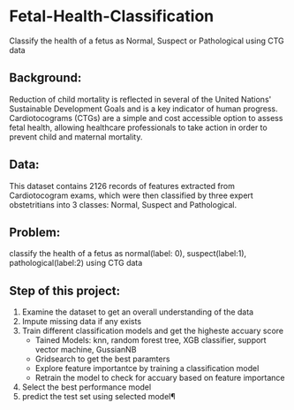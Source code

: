 # Fetal-Health-Classification
Classify the health of a fetus as Normal, Suspect or Pathological using CTG data

## Background: 
Reduction of child mortality is reflected in several of the United Nations' Sustainable Development Goals and is a key indicator of human progress. Cardiotocograms (CTGs) are a simple and cost accessible option to assess fetal health, allowing healthcare professionals to take action in order to prevent child and maternal mortality. 

## Data: 
This dataset contains 2126 records of features extracted from Cardiotocogram exams, which were then classified by three expert obstetritians into 3 classes: Normal, Suspect and Pathological.


## Problem: 
classify the health of a fetus as normal(label: 0), suspect(label:1), pathological(label:2) using CTG data

## Step of this project:
1. Examine the dataset to get an overall understanding of the data
2. Impute missing data if any exists
3. Train different classification models and get the higheste accuary score
    -  Tained Models: knn, random forest tree, XGB classifier, support vector machine, GussianNB 
    -  Gridsearch to get the best paramters
    -  Explore feature importantce by training a classification model
    -  Retrain the model to check for accuary based on feature importance
4. Select the best performance model
5. predict the test set using selected model¶
